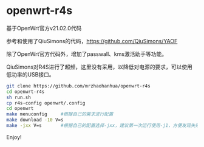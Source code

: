 # openwrt-r4s

基于OpenWrt官方v21.02.0代码

参考和使用了QiuSimons的代码，https://github.com/QiuSimons/YAOF

除了OpenWrt官方代码外，增加了passwall、kms激活助手等功能。

QiuSimons对R4S进行了超频，这里没有采用，以降低对电源的要求，可以使用低功率的USB接口。

```BASH
git clone https://github.com/mrzhaohanhua/openwrt-r4s
cd openwrt-r4s
sh run.sh
cp r4s-config openwrt/.config
cd openwrt
make menuconfig     #根据自己的需求进行配置
make download -10 V=s
make -jxx V=s       #根据自己的配置选择-jxx，建议第一次运行使用-j1，方便发现失败原因
```
Enjoy!
